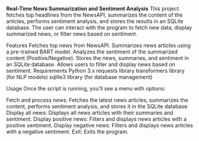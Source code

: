 **Real-Time News Summarization and Sentiment Analysis**
This project fetches top headlines from the NewsAPI, summarizes the content of the articles, performs sentiment analysis, and stores the results in an SQLite database. The user can interact with the program to fetch new data, display summarized news, or filter news based on sentiment.

Features
Fetches top news from NewsAPI.
Summarizes news articles using a pre-trained BART model.
Analyzes the sentiment of the summarized content (Positive/Negative).
Stores the news, summaries, and sentiment in an SQLite database.
Allows users to filter and display news based on sentiment.
Requirements
Python 3.x
requests library
transformers library (for NLP models)
sqlite3 library (for database management)

Usage
Once the script is running, you'll see a menu with options:

Fetch and process news: Fetches the latest news articles, summarizes the content, performs sentiment analysis, and stores it in the SQLite database.
Display all news: Displays all news articles with their summaries and sentiment.
Display positive news: Filters and displays news articles with a positive sentiment.
Display negative news: Filters and displays news articles with a negative sentiment.
Exit: Exits the program.
